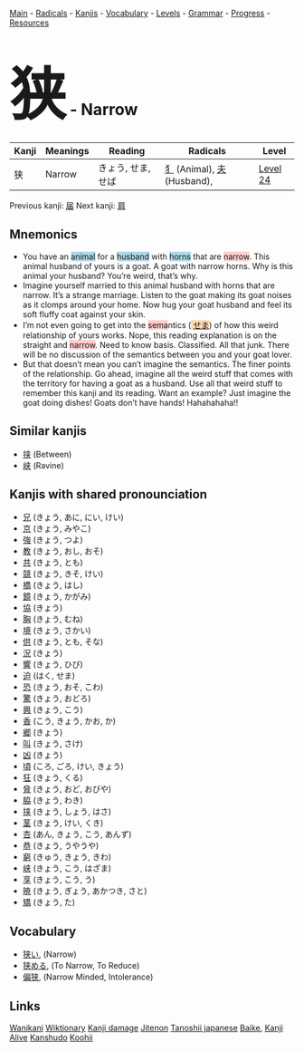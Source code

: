 <style> bigfont {font-size: 100px}</style>
[Main](../README.md) -
[Radicals](../radicals.md) -
[Kanjis](../kanjis.md) -
[Vocabulary](../vocabulary.md) -
[Levels](../levels.md) -
[Grammar](../grammar.md) - 
[Progress](../progress.md) -
[Resources](../resources.md)
# <bigfont> 狭</bigfont> - Narrow 

| Kanji | Meanings | Reading | Radicals | Level |
| --- | --- | --- | --- | --- |
| 狭 | Narrow | きょう, せま, せば | [犭](../radicals/犭.md) (Animal), [夫](../radicals/夫.md) (Husband),  | [Level 24](../levels/wk_level24.md) |

Previous kanji: [届](届.md) Next kanji: [肩](肩.md) 

## Mnemonics
 * You have an <span style="background-color:#ADD8E6"> animal</span> for a <span style="background-color:#ADD8E6"> husband</span> with <span style="background-color:#ADD8E6"> horns</span> that are <span style="background-color:#ffcccb"> narrow</span>. This animal husband of yours is a goat. A goat with narrow horns. Why is this animal your husband? You’re weird, that’s why.
* Imagine yourself married to this animal husband with horns that are narrow. It’s a strange marriage. Listen to the goat making its goat noises as it clomps around your home. Now hug your goat husband and feel its soft fluffy coat against your skin.
* I’m not even going to get into the <span style="background-color:#ffcccb"> sema</span>ntics (<span style="background-color:#fed8b1"> [せま](https://jisho.org/search/せま)</span>) of how this weird relationship of yours works. Nope, this reading explanation is on the straight and <span style="background-color:#ffcccb"> narrow</span>. Need to know basis. Classified. All that junk. There will be no discussion of the semantics between you and your goat lover.
* But that doesn’t mean you can’t imagine the semantics. The finer points of the relationship. Go ahead, imagine all the weird stuff that comes with the territory for having a goat as a husband. Use all that weird stuff to remember this kanji and its reading. Want an example? Just imagine the goat doing dishes! Goats don’t have hands! Hahahahaha!!


## Similar kanjis
 * [挟](挟.md) (Between)
* [峡](峡.md) (Ravine)



## Kanjis with shared pronounciation
 * [兄](兄.md) (きょう, あに, にい, けい)
* [京](京.md) (きょう, みやこ)
* [強](強.md) (きょう, つよ)
* [教](教.md) (きょう, おし, おそ)
* [共](共.md) (きょう, とも)
* [競](競.md) (きょう, きそ, けい)
* [橋](橋.md) (きょう, はし)
* [鏡](鏡.md) (きょう, かがみ)
* [協](協.md) (きょう)
* [胸](胸.md) (きょう, むね)
* [境](境.md) (きょう, さかい)
* [供](供.md) (きょう, とも, そな)
* [況](況.md) (きょう)
* [響](響.md) (きょう, ひび)
* [迫](迫.md) (はく, せま)
* [恐](恐.md) (きょう, おそ, こわ)
* [驚](驚.md) (きょう, おどろ)
* [興](興.md) (きょう, こう)
* [香](香.md) (こう, きょう, かお, か)
* [郷](郷.md) (きょう)
* [叫](叫.md) (きょう, さけ)
* [凶](凶.md) (きょう)
* [頃](頃.md) (ころ, ごろ, けい, きょう)
* [狂](狂.md) (きょう, くる)
* [脅](脅.md) (きょう, おど, おびや)
* [脇](脇.md) (きょう, わき)
* [挟](挟.md) (きょう, しょう, はさ)
* [茎](茎.md) (きょう, けい, くき)
* [杏](杏.md) (あん, きょう, こう, あんず)
* [恭](恭.md) (きょう, うやうや)
* [窮](窮.md) (きゅう, きょう, きわ)
* [峡](峡.md) (きょう, こう, はざま)
* [享](享.md) (きょう, こう, う)
* [暁](暁.md) (きょう, ぎょう, あかつき, さと)
* [矯](矯.md) (きょう, た)



## Vocabulary
 * [狭い](../vocabulary/狭.md), (Narrow)
* [狭める](../vocabulary/狭.md), (To Narrow, To Reduce)
* [偏狭](../vocabulary/狭.md), (Narrow Minded, Intolerance)




## Links 


[Wanikani](https://www.wanikani.com/kanji/狭)
[Wiktionary](https://en.wiktionary.org/wiki/狭)
[Kanji damage](http://www.kanjidamage.com/kanji/search?utf8=✓&q=狭)
[Jitenon](https://jitenon.com/kanji/狭)
[Tanoshii japanese](https://www.tanoshiijapanese.com/dictionary/kanji.cfm?k=狭)
[Baike](https://baike.baidu.com/item/狭),
[Kanji Alive](https://app.kanjialive.com/狭)
[Kanshudo](https://www.kanshudo.com/searchmn?q=狭)
[Koohii](https://kanji.koohii.com/study/kanji/狭)
